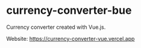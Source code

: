 # currency-converter-bue

Currency converter created with Vue.js.

Website: https://currency-converter-vue.vercel.app